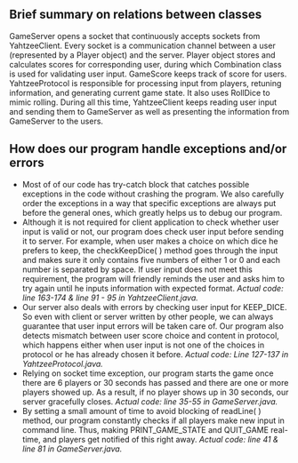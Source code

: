 ## Brief summary on relations between classes
GameServer opens a socket that continuously accepts sockets from YahtzeeClient. Every socket is a communication channel between a user (represented by a Player object) and the server. Player object stores and calculates scores for corresponding user, during which Combination class is used for validating user input. GameScore keeps track of score for users. YahtzeeProtocol is responsible for processing input from players, retuning information, and generating current game state. It also uses RollDice to mimic rolling. During all this time, YahtzeeClient keeps reading user input and sending them to GameServer as well as presenting the information from GameServer to the users.

## How does our program handle exceptions and/or errors
* Most of of our code has try-catch block that catches possible exceptions in the code without crashing the program. We also carefully order the exceptions in a way that specific exceptions are always put before the general ones, which greatly helps us to debug our program.
* Although it is not required for client application to check whether user input is valid or not, our program does check user input before sending it to server. For example, when user makes a choice on which dice he prefers to keep, the checkKeepDice( ) method goes through the input and makes sure it only contains five numbers of either 1 or 0 and each number is separated by space. If user input does not meet this requirement, the program will friendly reminds the user and asks him to try again until he inputs information with expected format. _Actual code: line 163-174 & line 91 - 95 in YahtzeeClient.java._
* Our server also deals with errors by checking user input for KEEP_DICE. So even with client or server written by other people, we can always guarantee that user input errors will be taken care of.  Our program also detects mismatch between user score choice and content in protocol, which happens either when user input is not one of the choices in protocol or he has already chosen it before. _Actual code: Line 127-137 in YahtzeeProtocol.java._
* Relying on socket time exception, our program starts the game once there are 6 players or 30 seconds has passed and there are one or more players showed up. As a result, if no player shows up in 30 seconds, our server gracefully closes. _Actual code: line 35-55 in GameServer.java._
* By setting a small amount of time to avoid blocking of readLine( ) method, our program constantly checks if all players make new input in command line. Thus, making PRINT_GAME_STATE and QUIT_GAME real-time, and players get notified of this right away. _Actual code: line 41 & line 81 in GameServer.java._



